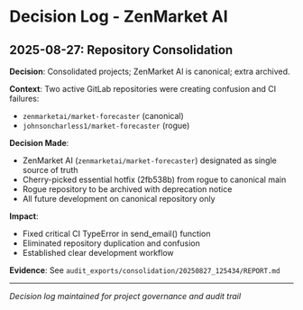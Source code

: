 # Decision Log - ZenMarket AI

## 2025-08-27: Repository Consolidation
**Decision**: Consolidated projects; ZenMarket AI is canonical; extra archived.

**Context**: Two active GitLab repositories were creating confusion and CI failures:
- `zenmarketai/market-forecaster` (canonical)
- `johnsoncharless1/market-forecaster` (rogue)

**Decision Made**: 
- ZenMarket AI (`zenmarketai/market-forecaster`) designated as single source of truth
- Cherry-picked essential hotfix (2fb538b) from rogue to canonical main
- Rogue repository to be archived with deprecation notice
- All future development on canonical repository only

**Impact**: 
- Fixed critical CI TypeError in send_email() function
- Eliminated repository duplication and confusion
- Established clear development workflow

**Evidence**: See `audit_exports/consolidation/20250827_125434/REPORT.md`

---
*Decision log maintained for project governance and audit trail*